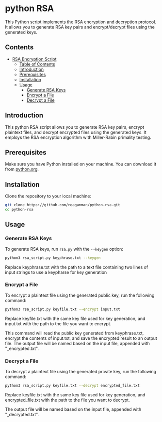 # python RSA

This Python script implements the RSA encryption and decryption protocol. It allows you to generate RSA key pairs and encrypt/decrypt files using the generated keys.

## Contents

- [RSA Encryption Script](#rsa-encryption-script)
  - [Table of Contents](#table-of-contents)
  - [Introduction](#introduction)
  - [Prerequisites](#prerequisites)
  - [Installation](#installation)
  - [Usage](#usage)
    - [Generate RSA Keys](#generate-rsa-keys)
    - [Encrypt a File](#encrypt-a-file)
    - [Decrypt a File](#decrypt-a-file)

## Introduction

This python RSA script allows you to generate RSA key pairs, encrypt plaintext files, and decrypt encrypted files using the generated keys. It employs the RSA encryption algorithm with Miller-Rabin primality testing.

## Prerequisites

Make sure you have Python installed on your machine. You can download it from [python.org](https://www.python.org/).

## Installation

Clone the repository to your local machine:

```bash
git clone https://github.com/reaganman/python-rsa.git
cd python-rsa
```
## Usage

### Generate RSA Keys

To generate RSA keys, run `rsa.py` with the `--keygen` option:

```bash
python3 rsa_script.py keyphrase.txt --keygen
```
Replace keyphrase.txt with the path to a text file containing two lines of input strings to use a keypharse for key generation

### Encrypt a File

To encrypt a plaintext file using the generated public key, run the following command:

```bash
python3 rsa_script.py keyfile.txt --encrypt input.txt
```
Replace keyfile.txt with the same key file used for key generation, and input.txt with the path to the file you want to encrypt.

This command will read the public key generated from keyphrase.txt, encrypt the contents of input.txt, and save the encrypted result to an output file. The output file will be named based on the input file, appended with "_encrypted.txt".

### Decrypt a File
To decrypt a plaintext file using the generated private key, run the following command:
```bash
python3 rsa_script.py keyfile.txt --decrypt encrypted_file.txt
```
Replace keyfile.txt with the same key file used for key generation, and encrypted_file.txt with the path to the file you want to decrypt.

The output file will be named based on the input file, appended with "_decrypted.txt".

